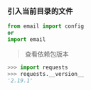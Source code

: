
### 引入当前目录的文件
```python
from email import config
or
import email
```


> 查看依赖包版本
```python
>>> import requests
>>> requests.__version__
'2.19.1'
```
